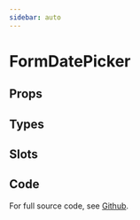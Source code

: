 ```yaml
---
sidebar: auto
---
```



# FormDatePicker
<script setup>
import FormDatePickerPlayground from './FormDatePickerPlayground.vue'
</script>

<FormDatePickerPlayground />

## Props

## Types

## Slots

## Code

For full source code, see [Github](https://github.com/wisemen-digital/vue-core/blob/main/packages/components/src/components/date/AppDatePicker.vue).
